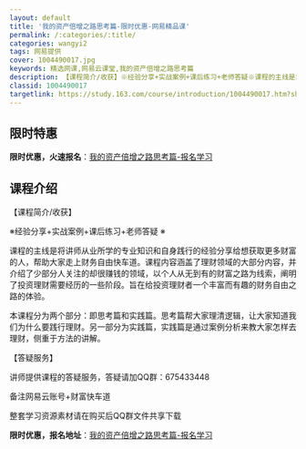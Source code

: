 ```yaml
---
layout: default
title: '我的资产倍增之路思考篇-限时优惠-网易精品课'
permalink: /:categories/:title/
categories: wangyi2
tags: 网易提供
cover: 1004490017.jpg
keywords: 精选网课,网易云课堂,我的资产倍增之路思考篇
description: 【课程简介/收获】※经验分享+实战案例+课后练习+老师答疑※课程的主线是将讲师从业所学的专业知识和自身践行的经验分享给想
classid: 1004490017
targetlink: https://study.163.com/course/introduction/1004490017.htm?share=1&shareId=1025206652&utm_campaign=share&utm_medium=iphoneShare&utm_source=&utm_u=1025206652
---
```


## 限时特惠

**限时优惠，火速报名**：[我的资产倍增之路思考篇-报名学习](https://study.163.com/course/introduction/1004490017.htm?share=1&shareId=1025206652&utm_campaign=share&utm_medium=iphoneShare&utm_source=&utm_u=1025206652)

## 课程介绍

【课程简介/收获】



※经验分享+实战案例+课后练习+老师答疑 ※



课程的主线是将讲师从业所学的专业知识和自身践行的经验分享给想获取更多财富的人，帮助大家走上财务自由快车道。课程内容涵盖了理财领域的大部分内容，并介绍了少部分人关注的却很赚钱的领域，以个人从无到有的财富之路为线索，阐明了投资理财需要经历的一些阶段。旨在给投资理财者一个丰富而有趣的财务自由之路的体验。



本课程分为两个部分：即思考篇和实践篇。思考篇帮大家理清逻辑，让大家知道我们为什么要践行理财。另一部分为实践篇，实践篇是通过案例分析来教大家怎样去理财，侧重于方法的讲解。



【答疑服务】



讲师提供课程的答疑服务，答疑请加QQ群：675433448

备注网易云账号+财富快车道

整套学习资源素材请在购买后QQ群文件共享下载

**限时优惠，报名地址**：[我的资产倍增之路思考篇-报名学习](https://study.163.com/course/introduction/1004490017.htm?share=1&shareId=1025206652&utm_campaign=share&utm_medium=iphoneShare&utm_source=&utm_u=1025206652)

